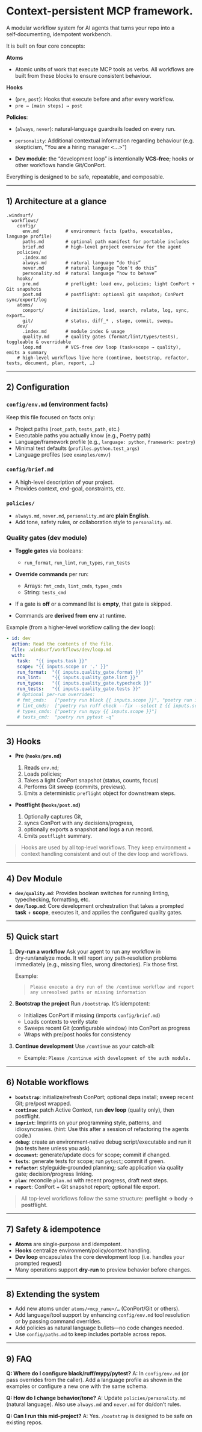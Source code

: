 # Context-persistent MCP framework.

A modular workflow system for AI agents that turns your repo into a self‑documenting, idempotent workbench. 

It is built on four core concepts:

**Atoms** 
* Atomic units of work that execute MCP tools as verbs. All workflows are built from these blocks to ensure consistent behaviour.

**Hooks**
* (`pre`, `post`): Hooks that execute before and after every workflow. 
* `pre → [main steps] → post`

**Policies**: 
* (`always`, `never`): natural‑language guardrails loaded on every run.
* `personality`: Additional contextual information regarding behaviour (e.g. skepticism, "You are a hiring manager <...>")

* **Dev module**: the “development loop” is intentionally **VCS‑free**; hooks or other workflows handle Git/ConPort.

Everything is designed to be safe, repeatable, and composable.

---

## 1) Architecture at a glance

```
.windsurf/
  workflows/
    config/
      env.md          # environment facts (paths, executables, language profile)
      paths.md        # optional path manifest for portable includes
      brief.md        # high-level project overview for the agent
    policies/
      .index.md
      always.md       # natural language “do this”
      never.md        # natural language “don’t do this”
      personality.md  # natural language “how to behave”
    hooks/
      pre.md          # preflight: load env, policies; light ConPort + Git snapshots
      post.md         # postflight: optional git snapshot; ConPort sync/export/log
    atoms/
      conport/        # initialize, load, search, relate, log, sync, export…
      git/            # status, diff_* , stage, commit, sweep…
    dev/
      .index.md       # module index & usage
      quality.md      # quality gates (format/lint/types/tests), toggleable & overridable
      loop.md         # VCS-free dev loop (task+scope → quality), emits a summary
    # high-level workflows live here (continue, bootstrap, refactor, tests, document, plan, report, …)
```


---

## 2) Configuration

### `config/env.md` (environment facts)
Keep this file focused on facts only:

* Project paths (`root_path`, `tests_path`, etc.)
* Executable paths you actually know (e.g., Poetry path)
* Language/framework profile (e.g., `language: python`, `framework: poetry`)
* Minimal test defaults (`profiles.python.test_args`)
* Language profiles (see `examples/env/`)

### `config/brief.md`
* A high-level description of your project.
* Provides context, end-goal, constraints, etc.

### `policies/`
* `always.md`, `never.md`, `personality.md` are **plain English**.
* Add tone, safety rules, or collaboration style to `personality.md`.

### Quality gates (dev module)
* **Toggle gates** via booleans:
  * `run_format`, `run_lint`, `run_types`, `run_tests`
  
* **Override commands** per run:
  * Arrays: `fmt_cmds`, `lint_cmds`, `types_cmds`
  * String: `tests_cmd`
  
* If a gate is **off** or a command list is **empty**, that gate is skipped.
* Commands are **derived from env** at runtime.

Example (from a higher‑level workflow calling the dev loop):

```yaml
- id: dev
  action: Read the contents of the file.
  file: .windsurf/workflows/dev/loop.md
  with:
    task:  "{{ inputs.task }}"
    scope: "{{ inputs.scope or '.' }}"
    run_format:  "{{ inputs.quality_gate.format }}"
    run_lint:    "{{ inputs.quality_gate.lint }}"
    run_types:   "{{ inputs.quality_gate.typecheck }}"
    run_tests:   "{{ inputs.quality_gate.tests }}"
    # Optional per-run overrides:
    # fmt_cmds:   ["poetry run black {{ inputs.scope }}", "poetry run isort {{ inputs.scope }}"]
    # lint_cmds:  ["poetry run ruff check --fix --select I {{ inputs.scope }}"]
    # types_cmds: ["poetry run mypy {{ inputs.scope }}"]
    # tests_cmd:  "poetry run pytest -q"
```

---

## 3) Hooks
* **Pre (`hooks/pre.md`)**
  1. Reads `env.md`; 
  2. Loads policies; 
  3. Takes a light ConPort snapshot (status, counts, focus)
  4. Performs Git sweep (commits, previews). 
  5. Emits a deterministic `preflight` object for downstream steps.

* **Postflight (`hooks/post.md`)**
  1. Optionally captures Git, 
  2. syncs ConPort with any decisions/progress, 
  3. optionally exports a snapshot and logs a run record. 
  4. Emits `postflight` summary.

> Hooks are used by all top‑level workflows. They keep environment + context handling consistent and out of the dev loop and workflows.

---

## 4) Dev Module

* **`dev/quality.md`**: Provides boolean switches for running linting, typechecking, formatting, etc.
* **`dev/loop.md`**: Core development orchestration that takes a prompted **task** + **scope**, executes it, and applies the configured quality gates.

---

## 5) Quick start

1. **Dry-run a workflow**
   Ask your agent to run any workflow in dry‑run/analyze mode. It will report any path‑resolution 
   problems immediately (e.g., missing files, wrong directories). Fix those first.
   
   Example:
   > `Please execute a dry run of the /continue workflow and report any unresolved paths or missing information`

2. **Bootstrap the project**
   Run `/bootstrap`. It’s idempotent:

   * Initializes ConPort if missing (imports `config/brief.md`)
   * Loads contexts to verify state
   * Sweeps recent Git (configurable window) into ConPort as progress
   * Wraps with pre/post hooks for consistency

3. **Continue development**
   Use `/continue` as your catch‑all:
   * Example: `Please /continue with development of the auth module.`

---

## 6) Notable workflows

* **`bootstrap`**: initialize/refresh ConPort; optional deps install; sweep recent Git; pre/post wrapped.
* **`continue`**: patch Active Context, run **dev loop** (quality only), then postflight.
* **`imprint`**: Imprints on your programming style, patterns, and idiosyncrasies. (hint: Use this after a session of refactoring the agents code.)
* **`debug`**: create an environment‑native debug script/executable and run it (no tests here unless you ask).
* **`document`**: generate/update docs for scope; commit if changed.
* **`tests`**: generate tests for scope; run `pytest`; commit if green.
* **`refactor`**: styleguide‑grounded planning; safe application via quality gate; decision/progress linking.
* **`plan`**: reconcile `plan.md` with recent progress, draft next steps.
* **`report`**: ConPort + Git snapshot report; optional file export.

> All top‑level workflows follow the same structure: **preflight → body → postflight**.

---

## 7) Safety & idempotence

* **Atoms** are single‑purpose and idempotent.
* **Hooks** centralize environment/policy/context handling.
* **Dev loop** encapsulates the core development loop (i.e. handles your prompted request)
* Many operations support **dry‑run** to preview behavior before changes.

---

## 8) Extending the system

* Add new atoms under `atoms/<mcp_name>/…` (ConPort/Git or others).
* Add language/tool support by enhancing `config/env.md` tool resolution or by passing command overrides.
* Add policies as natural language bullets—no code changes needed.
* Use `config/paths.md` to keep includes portable across repos.

---

## 9) FAQ

**Q: Where do I configure black/ruff/mypy/pytest?**
A: In `config/env.md` (or pass overrides from the caller). Add a language profile as shown in the examples or configure a new one with the same schema.

**Q: How do I change behavior/tone?**
A: Update `policies/personality.md` (natural language). Also use `always.md` and `never.md` for do/don’t rules.

**Q: Can I run this mid‑project?**
A: Yes. `/bootstrap` is designed to be safe on existing repos.

